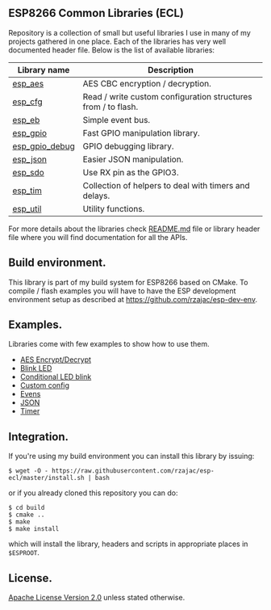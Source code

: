 ## ESP8266 Common Libraries (ECL)

Repository is a collection of small but useful libraries I use in many of my 
projects gathered in one place. Each of the libraries has very well documented 
header file. Below is the list of available libraries:
 
Library name                                   | Description
-----------------------------------------------|-------------
[esp_aes](src/include/esp_aes.h)               | AES CBC encryption / decryption.
[esp_cfg](src/include/esp_cfg.h)               | Read / write custom configuration structures from / to flash.
[esp_eb](src/include/esp_eb.h)                 | Simple event bus.
[esp_gpio](src/include/esp_gpio.h)             | Fast GPIO manipulation library.
[esp_gpio_debug](src/include/esp_gpio_debug.h) | GPIO debugging library.
[esp_json](src/include/esp_json.h)             | Easier JSON manipulation.
[esp_sdo](src/include/esp_sdo.h)               | Use RX pin as the GPIO3.
[esp_tim](src/include/esp_tim.h)               | Collection of helpers to deal with timers and delays.
[esp_util](src/include/esp_util.h)             | Utility functions.

For more details about the libraries check [README.md](src) file
or library header file where you will find documentation for all the APIs.

## Build environment.

This library is part of my build system for ESP8266 based on CMake.
To compile / flash examples you will have to have the ESP development 
environment setup as described at https://github.com/rzajac/esp-dev-env.

## Examples.

Libraries come with few examples to show how to use them.

- [AES Encrypt/Decrypt](examples/aes)
- [Blink LED](examples/blink)
- [Conditional LED blink](examples/blink_cond)
- [Custom config](examples/cfg)
- [Evens](examples/events)
- [JSON](examples/json)
- [Timer](examples/timer)

## Integration.

If you're using my build environment you can install this library by issuing:

```
$ wget -O - https://raw.githubusercontent.com/rzajac/esp-ecl/master/install.sh | bash
```

or if you already cloned this repository you can do:

```
$ cd build
$ cmake ..
$ make
$ make install
```

which will install the library, headers and scripts in appropriate places 
in `$ESPROOT`.

## License.

[Apache License Version 2.0](LICENSE) unless stated otherwise.
